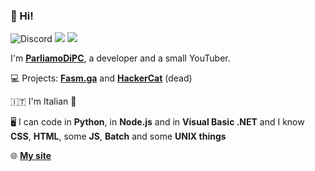 ### 👋 Hi!

![Discord](https://img.shields.io/discord/733421239401447464) ![](https://img.shields.io/twitter/follow/ParliamoDiPC?label=Follow) ![](https://img.shields.io/github/followers/ParliamoDiPC?label=Follow)

I'm [**ParliamoDiPC**](https://www.youtube.com/ParliamoDiPC), a developer and a small YouTuber.

💻 Projects: [**Fasm.ga**](https://www.fasmga.org) and [**HackerCat**](https://www.hackercat.cf) (dead)

🇮🇹 I'm Italian :pizza:

🖥 I can code in **Python**, in **Node.js** and in **Visual Basic .NET** and I know **CSS**, **HTML**, some **JS**, **Batch** and some **UNIX things**

🌐 [**My site**](https://parliamodipc.fasmga.org)
